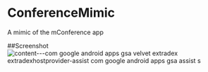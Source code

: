 # ConferenceMimic
A mimic of the mConference app

##Screenshot
![content---com google android apps gsa velvet extradex extradexhostprovider-assist com google android apps gsa assist s](https://cloud.githubusercontent.com/assets/12600114/13997333/9542e620-f157-11e5-8af2-1de3ea64f930.png)

